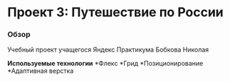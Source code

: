 # Проект 3: Путешествие по России

### Обзор

Учебный проект учащегося Яндекс Практикума Бобкова Николая

**Используемые технологии**
*Флекс
*Грид
*Позиционирование
*Адаптивная верстка
